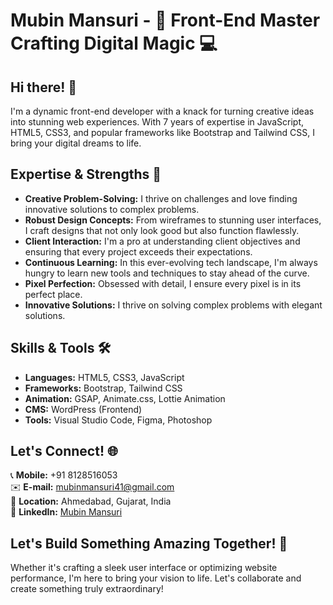 # Mubin Mansuri - 🚀 Front-End Master Crafting Digital Magic 💻

## Hi there! 👋

I'm a dynamic front-end developer with a knack for turning creative ideas into stunning web experiences. With 7 years of expertise in JavaScript, HTML5, CSS3, and popular frameworks like Bootstrap and Tailwind CSS, I bring your digital dreams to life.

## Expertise & Strengths 💪

- **Creative Problem-Solving:** I thrive on challenges and love finding innovative solutions to complex problems.
- **Robust Design Concepts:** From wireframes to stunning user interfaces, I craft designs that not only look good but also function flawlessly.
- **Client Interaction:** I'm a pro at understanding client objectives and ensuring that every project exceeds their expectations.
- **Continuous Learning:** In this ever-evolving tech landscape, I'm always hungry to learn new tools and techniques to stay ahead of the curve.
- **Pixel Perfection:** Obsessed with detail, I ensure every pixel is in its perfect place.
- **Innovative Solutions:** I thrive on solving complex problems with elegant solutions.

## Skills & Tools 🛠️

- **Languages:** HTML5, CSS3, JavaScript
- **Frameworks:** Bootstrap, Tailwind CSS
- **Animation:** GSAP, Animate.css, Lottie Animation
- **CMS:** WordPress (Frontend)
- **Tools:** Visual Studio Code, Figma, Photoshop

## Let's Connect! 🌐

📞 **Mobile:** +91 8128516053  
✉️ **E-mail:** mubinmansuri41@gmail.com  
📍 **Location:** Ahmedabad, Gujarat, India  
💼 **LinkedIn:** [Mubin Mansuri](https://www.linkedin.com/in/mubin-mansuri41/)

## Let's Build Something Amazing Together! 🚀

Whether it's crafting a sleek user interface or optimizing website performance, I'm here to bring your vision to life. Let's collaborate and create something truly extraordinary!


<!--
**MubinMansuri/MubinMansuri** is a ✨ _special_ ✨ repository because its `README.md` (this file) appears on your GitHub profile.

Here are some ideas to get you started:

- 🔭 I’m currently working on ...
- 🌱 I’m currently learning ...
- 👯 I’m looking to collaborate on ...
- 🤔 I’m looking for help with ...
- 💬 Ask me about ...
- 📫 How to reach me: ...
- 😄 Pronouns: ...
- ⚡ Fun fact: ...
-->
